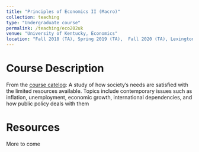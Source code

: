 ```yaml
---
title: "Principles of Economics II (Macro)"
collection: teaching
type: "Undergraduate course"
permalink: /teaching/eco202uk
venue: "University of Kentucky, Economics"
location: "Fall 2018 (TA), Spring 2019 (TA),  Fall 2020 (TA), Lexington, KY"
---
```



Course Description
======
From the [course catelog](http://www.uky.edu/registrar/bulletinCurrent/courses/ECO.pdf): 
A study of how society’s needs are satisfied with the limited resources available. Topics include contemporary issues such as inflation, unemployment, economic growth, international dependencies, and how public policy deals with them

Resources 
======
More to come 

